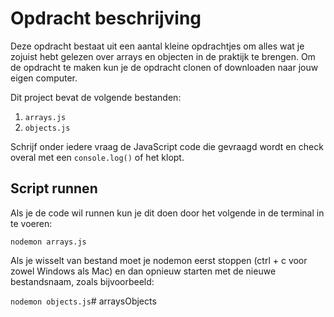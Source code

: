 # Opdracht beschrijving

Deze opdracht bestaat uit een aantal kleine opdrachtjes om alles wat je zojuist hebt gelezen over arrays en objecten in de praktijk te brengen. Om de opdracht te maken kun je de opdracht clonen of downloaden naar jouw eigen computer.

Dit project bevat de volgende bestanden:

1. `arrays.js`
2. `objects.js`

Schrijf onder iedere vraag de JavaScript code die gevraagd wordt en check overal met een `console.log()` of het klopt.

## Script runnen
Als je de code wil runnen kun je dit doen door het volgende in de terminal in te voeren:

`nodemon arrays.js`

Als je wisselt van bestand moet je nodemon eerst stoppen (ctrl + c voor zowel Windows als Mac) en dan opnieuw starten met de nieuwe bestandsnaam, zoals bijvoorbeeld:

`nodemon objects.js`# arraysObjects
